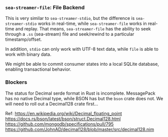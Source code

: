 ### `sea-streamer-file`: File Backend

This is very similar to `sea-streamer-stdio`, but the difference is `sea-streamer-stdio` works in real-time, while `sea-streamer-file` works in real-time and replay. That means, `sea-streamer-file` has the ability to seek through a `.ss` (sea-stream) file and seek/rewind to a particular timestamp/offset.

In addition, `stdio` can only work with UTF-8 text data, while `file` is able to work with binary data.

We might be able to commit consumer states into a local SQLite database, enabling transactional behavior.

### Blockers

The status for Decimal serde format in Rust is incomplete. MessagePack has no native Decimal type, while BSON has but the `bson` crate does not. We will need to roll out a Decimal128 crate first...

Ref:
https://en.wikipedia.org/wiki/Decimal_floating_point
https://docs.rs/bson/latest/bson/struct.Decimal128.html
https://github.com/mongodb/specifications/pull/795
https://github.com/JohnAD/decimal128/blob/master/src/decimal128.nim
